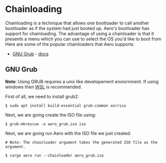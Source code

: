# Chainloading

Chainloading is a technique that allows one bootloader to call another bootloader as if the system had just booted up. Aero's bootloader has support for chainloading. The advantage of using a chainloader is that it presents a menu which you can use to select the OS you'd like to boot from Here are some of the popular chainloaders that Aero supports:

- [GNU Grub](https://www.gnu.org/software/grub/) - [docs](#GNU-grub)

## GNU Grub
**Note**: Using GRUB requires a unix like developement enviornment. If using windows then [WSL](https://docs.microsoft.com/en-us/windows/wsl/install-win10) is recommended.

First of all, we need to install grub2:
```shell
$ sudo apt install build-essential grub-common xorriso
```

Next, we are going create the ISO file using:
```shell
$ grub-mkrescue -o aero_grub.iso iso
```

Next, we are going run Aero with the ISO file we just created:
```shell
# Note: The chainloader argument takes the generated ISO file as the argument.

$ cargo aero run --chainloader aero_grub.iso
```